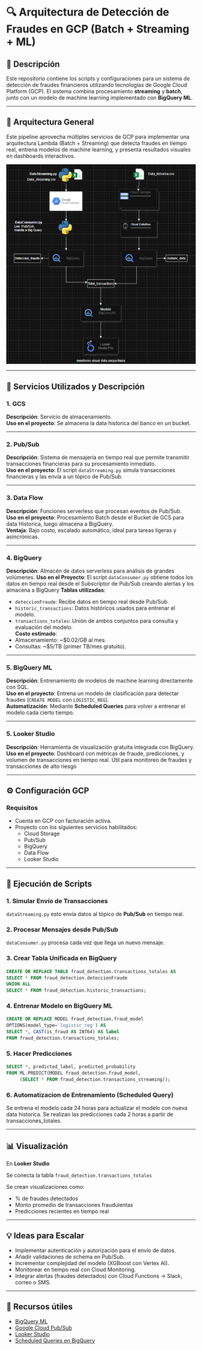 # 🔍 Arquitectura de Detección de Fraudes en GCP (Batch + Streaming + ML)

## 📘 Descripción
Este repositorio contiene los scripts y configuraciones para un sistema de detección de fraudes financieros utilizando tecnologías de Google Cloud Platform (GCP). El sistema combina procesamiento **streaming** y **batch**, junto con un modelo de machine learning implementado con **BigQuery ML**.

---

## 📌 Arquitectura General

Este pipeline aprovecha múltiples servicios de GCP para implementar una arquitectura Lambda (Batch + Streaming) que detecta fraudes en tiempo real, entrena modelos de machine learning, y presenta resultados visuales en dashboards interactivos.

![Arquitectura Lambda GCP](Arquitectura.png) 

---

## 🧰 Servicios Utilizados y Descripción


### 1. GCS
**Descripción**: Servicio de almacenamiento.  
**Uso en el proyecto**: Se almacena la data historica del banco en un bucket.  

---
### 2. Pub/Sub
**Descripción**: Sistema de mensajería en tiempo real que permite transmitir transacciones financieras para su procesamiento inmediato.  
**Uso en el proyecto**: El script `dataStreaming.py` simula transacciones financieras y las envía a un tópico de Pub/Sub.  

---

### 3. Data Flow
**Descripción**: Funciones serverless que procesan eventos de Pub/Sub.  
**Uso en el proyecto**: Procesamiento Batch desde el Bucket de GCS para data Historica, luego almacena a BigQuery.  
**Ventaja**: Bajo costo, escalado automático, ideal para tareas ligeras y asincrónicas.

---

### 4. BigQuery
**Descripción**: Almacén de datos serverless para análisis de grandes volúmenes.
**Uso en el Proyecto**: El script `dataConsumer.py` obtiene todos los datos en tiempo real desde el Subscriptor de Pub/Sub creando alertas y los almacena a BigQuery
**Tablas utilizadas**:
- `deteccionFraude`: Recibe datos en tiempo real desde Pub/Sub.
- `historic_transactions`: Datos históricos usados para entrenar el modelo.
- `transactions_totales`: Unión de ambos conjuntos para consulta y evaluación del modelo.  
**Costo estimado**:
- Almacenamiento: ~$0.02/GB al mes.
- Consultas: ~$5/TB (primer TB/mes gratuito).

---

### 5. BigQuery ML
**Descripción**: Entrenamiento de modelos de machine learning directamente con SQL.  
**Uso en el proyecto**: Entrena un modelo de clasificación para detectar fraudes (`CREATE MODEL` con `LOGISTIC_REG`).  
**Automatización**: Mediante **Scheduled Queries** para volver a entrenar el modelo cada cierto tiempo.

---

### 5. Looker Studio
**Descripción**: Herramienta de visualización gratuita integrada con BigQuery.  
**Uso en el proyecto**: Dashboard con métricas de fraude, predicciones, y volumen de transacciones en tiempo real. Útil para monitoreo de fraudes y transacciones de alto riesgo

---

## ⚙️ Configuración GCP

### Requisitos

- Cuenta en GCP con facturación activa.
- Proyecto con los siguientes servicios habilitados:
  - Cloud Storage
  - Pub/Sub
  - BigQuery
  - Data Flow
  - Looker Studio

---

## 🚀 Ejecución de Scripts

### 1. Simular Envío de Transacciones

`dataStreaming.py` esto envía datos al tópico de **Pub/Sub** en tiempo real.

### 2. Procesar Mensajes desde Pub/Sub

`dataConsumer.py` procesa cada vez que llega un nuevo mensaje.

### 3. Crear Tabla Unificada en BigQuery

```sql
CREATE OR REPLACE TABLE fraud_detection.transactions_totales AS
SELECT * FROM fraud_detection.deteccionFraude
UNION ALL
SELECT * FROM fraud_detection.historic_transactions;
```

### 4. Entrenar Modelo en BigQuery ML

```sql
CREATE OR REPLACE MODEL fraud_detection.fraud_model
OPTIONS(model_type='logistic_reg') AS
SELECT *, CAST(is_fraud AS INT64) AS label
FROM fraud_detection.transactions_totales;
```

### 5. Hacer Predicciones

```sql
SELECT *, predicted_label, predicted_probability
FROM ML.PREDICT(MODEL fraud_detection.fraud_model,
     (SELECT * FROM fraud_detection.transactions_streaming));
```

### 6. Automatizacion de Entrenamiento (Scheduled Query)

Se entrena el modelo cada 24 horas para actualizar el modelo con nueva data historica.
Se realizan las predicciones cada 2 horas a partir de transacciones_totales.

---

## 📊 Visualización

En **Looker Studio**

Se conecta la tabla `fraud_detection.transactions_totales`

Se crean visualizaciones como:

- % de fraudes detectados
- Monto promedio de transacciones fraudulentas
- Predicciones recientes en tiempo real

---

## 💡 Ideas para Escalar

- Implementar autenticación y autorización para el envío de datos.
- Añadir validaciones de schema en Pub/Sub.
- Incrementar complejidad del modelo (XGBoost con Vertex AI).
- Monitorear en tiempo real con Cloud Monitoring.
- Integrar alertas (fraudes detectados) con Cloud Functions → Slack, correo o SMS.

---

## 🔗 Recursos útiles

- [BigQuery ML](https://cloud.google.com/bigquery-ml)
- [Google Cloud Pub/Sub](https://cloud.google.com/pubsub)
- [Looker Studio](https://lookerstudio.google.com/)
- [Scheduled Queries en BigQuery](https://cloud.google.com/bigquery/docs/scheduling-queries)

